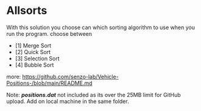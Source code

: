 
# Allsorts
With this solution you  choose can which sorting algorithm to use when you run the program.
choose between 
- [1] Merge Sort 
- [2] Quick Sort 
- [3] Selection Sort
- [4] Bubble Sort

more: 
https://github.com/senzo-lab/Vehicle-Positions-/blob/main/README.md

Note:
***positions.dat*** not included as its over the 25MB limit for GitHub upload. Add on local machine in the same folder.
